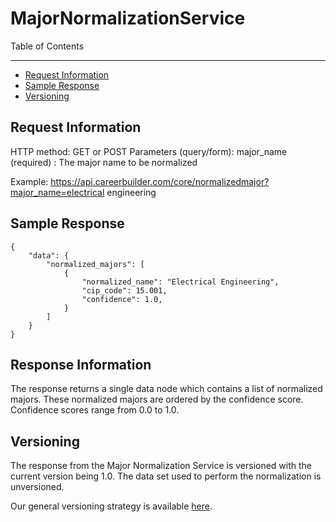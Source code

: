 MajorNormalizationService
=============

Table of Contents
_________
- [Request Information](#request-information)
- [Sample Response](#sample-response)
- [Versioning](#versioning)



Request Information
-----

HTTP method: GET or POST
Parameters (query/form):
      major_name (required) : The major name to be normalized
 
Example: https://api.careerbuilder.com/core/normalizedmajor?major_name=electrical engineering

Sample Response
-----

```
{
    "data": {
        "normalized_majors": [
            {
                "normalized_name": "Electrical Engineering",
                "cip_code": 15.001,
                "confidence": 1.0,
            }
        ]
    }
}
```


Response Information
-----

The response returns a single data node which contains a list of normalized majors. These normalized majors are ordered by the confidence score. Confidence scores range from 0.0 to 1.0. 

Versioning
-----------
The response from the Major Normalization Service is versioned with the current version being 1.0. The data set used to perform the normalization is unversioned.

Our general versioning strategy is available [here](/Versioning.md).
